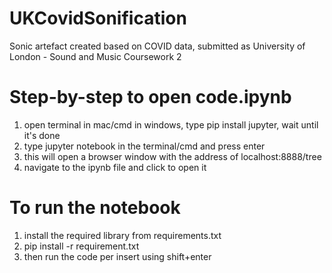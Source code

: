 # UKCovidSonification

Sonic artefact created based on COVID data, submitted as University of London - Sound and Music Coursework 2

# Step-by-step to open code.ipynb

1.  open terminal in mac/cmd in windows, type pip install jupyter, wait until it's done
2.  type jupyter notebook in the terminal/cmd and press enter
3.  this will open a browser window with the address of localhost:8888/tree
4.  navigate to the ipynb file and click to open it

# To run the notebook
1.  install the required library from requirements.txt
2.  pip install -r requirement.txt
3.  then run the code per insert using shift+enter
